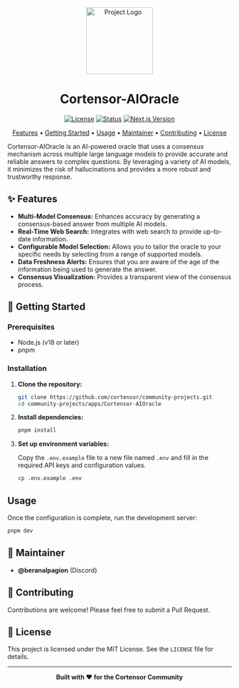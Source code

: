 <div align="center">

  <img src="https://avatars.githubusercontent.com/u/174224856?s=200&v=4" alt="Project Logo" width="150">

# **Cortensor-AIOracle**

<p>
<a href="./LICENSE"><img src="https://img.shields.io/badge/license-MIT-green.svg" alt="License"></a>
<a href="./STATUS.md"><img src="https://img.shields.io/badge/status-active-success.svg" alt="Status"></a>
<a href="#"><img src="https://img.shields.io/badge/Next.js-15.2-blue.svg" alt="Next.js Version"></a>
</p>

<p align="center">
<a href="#-features">Features</a> •
<a href="#-getting-started">Getting Started</a> •
<a href="#-usage">Usage</a> •
<a href="#-maintainer">Maintainer</a> •
<a href="#-contributing">Contributing</a> •
<a href="#-license">License</a>
</p>
</div>

Cortensor-AIOracle is an AI-powered oracle that uses a consensus mechanism across multiple large language models to provide accurate and reliable answers to complex questions. By leveraging a variety of AI models, it minimizes the risk of hallucinations and provides a more robust and trustworthy response.

## ✨ Features

* **Multi-Model Consensus:** Enhances accuracy by generating a consensus-based answer from multiple AI models.
* **Real-Time Web Search:** Integrates with web search to provide up-to-date information.
* **Configurable Model Selection:** Allows you to tailor the oracle to your specific needs by selecting from a range of supported models.
* **Data Freshness Alerts:** Ensures that you are aware of the age of the information being used to generate the answer.
* **Consensus Visualization:** Provides a transparent view of the consensus process.

## 🚀 Getting Started

### Prerequisites

* Node.js (v18 or later)
* pnpm

### Installation

1.  **Clone the repository:**

    ```bash
    git clone https://github.com/cortensor/community-projects.git
    cd community-projects/apps/Cortensor-AIOracle
    ```

2.  **Install dependencies:**

    ```bash
    pnpm install
    ```

3.  **Set up environment variables:**

    Copy the `.env.example` file to a new file named `.env` and fill in the required API keys and configuration values.

    ```bash
    cp .env.example .env
    ```

## Usage

Once the configuration is complete, run the development server:

```bash
pnpm dev
```

## 👤 Maintainer

  * **@beranalpagion** (Discord)

## 🤝 Contributing

Contributions are welcome\! Please feel free to submit a Pull Request.

## 📄 License

This project is licensed under the MIT License. See the `LICENSE` file for details.

-----

<div align="center">
<strong>Built with ❤️ for the Cortensor Community</strong>
</div>
